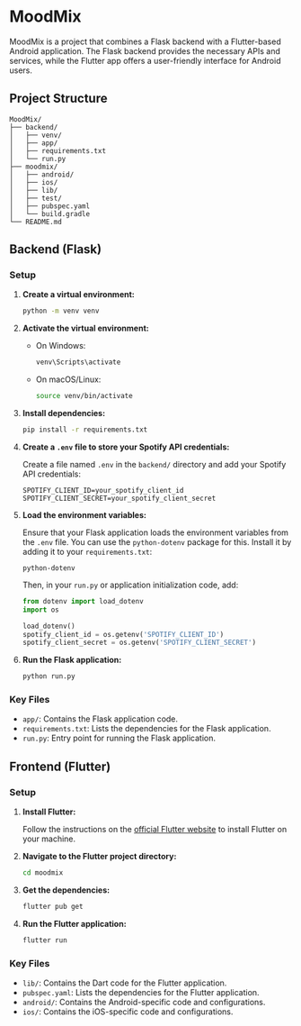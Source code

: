 # MoodMix

MoodMix is a project that combines a Flask backend with a Flutter-based Android application. The Flask backend provides the necessary APIs and services, while the Flutter app offers a user-friendly interface for Android users.

## Project Structure

```
MoodMix/
├── backend/
│   ├── venv/
│   ├── app/
│   ├── requirements.txt
│   └── run.py
├── moodmix/
│   ├── android/
│   ├── ios/
│   ├── lib/
│   ├── test/
│   ├── pubspec.yaml
│   └── build.gradle
└── README.md
```

## Backend (Flask)

### Setup

1. **Create a virtual environment:**

   ```sh
   python -m venv venv
   ```

2. **Activate the virtual environment:**

   - On Windows:
     ```sh
     venv\Scripts\activate
     ```
   - On macOS/Linux:
     ```sh
     source venv/bin/activate
     ```

3. **Install dependencies:**

   ```sh
   pip install -r requirements.txt
   ```

4. **Create a `.env` file to store your Spotify API credentials:**

   Create a file named `.env` in the `backend/` directory and add your Spotify API credentials:

   ```
   SPOTIFY_CLIENT_ID=your_spotify_client_id
   SPOTIFY_CLIENT_SECRET=your_spotify_client_secret
   ```

5. **Load the environment variables:**

   Ensure that your Flask application loads the environment variables from the `.env` file. You can use the `python-dotenv` package for this. Install it by adding it to your `requirements.txt`:

   ```
   python-dotenv
   ```

   Then, in your `run.py` or application initialization code, add:

   ```python
   from dotenv import load_dotenv
   import os

   load_dotenv()
   spotify_client_id = os.getenv('SPOTIFY_CLIENT_ID')
   spotify_client_secret = os.getenv('SPOTIFY_CLIENT_SECRET')
   ```

6. **Run the Flask application:**

   ```sh
   python run.py
   ```

### Key Files

- `app/`: Contains the Flask application code.
- `requirements.txt`: Lists the dependencies for the Flask application.
- `run.py`: Entry point for running the Flask application.

## Frontend (Flutter)

### Setup

1. **Install Flutter:**

   Follow the instructions on the [official Flutter website](https://flutter.dev/docs/get-started/install) to install Flutter on your machine.

2. **Navigate to the Flutter project directory:**

   ```sh
   cd moodmix
   ```

3. **Get the dependencies:**

   ```sh
   flutter pub get
   ```

4. **Run the Flutter application:**

   ```sh
   flutter run
   ```

### Key Files

- `lib/`: Contains the Dart code for the Flutter application.
- `pubspec.yaml`: Lists the dependencies for the Flutter application.
- `android/`: Contains the Android-specific code and configurations.
- `ios/`: Contains the iOS-specific code and configurations.
